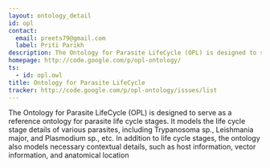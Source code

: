 ```yaml
---
layout: ontology_detail
id: opl
contact: 
  email: preets79@gmail.com
  label: Priti Parikh
description: The Ontology for Parasite LifeCycle (OPL) is designed to serve as a reference ontology for parasite life cycle stages. It models the life cycle stage details of various parasites, including Trypanosoma sp., Leishmania major, and Plasmodium sp., etc. In addition to life cycle stages, the ontology also models necessary contextual details, such as host information, vector information, and anatomical location
homepage: http://code.google.com/p/opl-ontology/
ts: 
  - id: opl.owl
title: Ontology for Parasite LifeCycle
tracker: http://code.google.com/p/opl-ontology/issues/list
---
```


The Ontology for Parasite LifeCycle (OPL) is designed to serve as a reference ontology for parasite life cycle stages. It models the life cycle stage details of various parasites, including Trypanosoma sp., Leishmania major, and Plasmodium sp., etc. In addition to life cycle stages, the ontology also models necessary contextual details, such as host information, vector information, and anatomical location